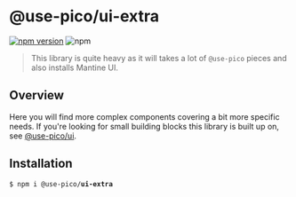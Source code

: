 # @use-pico/ui-extra

[![npm version](https://badge.fury.io/js/@use-pico%2Fui-extra.svg)](https://badge.fury.io/js/@use-pico%2Fui-extra)
![npm](https://deno.bundlejs.com/badge?q=@use-pico/ui-extra@^2.0.0&treeshake=[*])

> This library is quite heavy as it will takes a lot of `@use-pico` pieces and also
> installs Mantine UI.

## Overview

Here you will find more complex components covering a bit more specific needs. If you're looking for small building blocks this
library is built up on, see [@use-pico/ui](ui.md).

## Installation

<tabs>
    <tab title="npm">
        <code>$ npm i @use-pico/<b>ui-extra</b></code>
    </tab>
</tabs>
